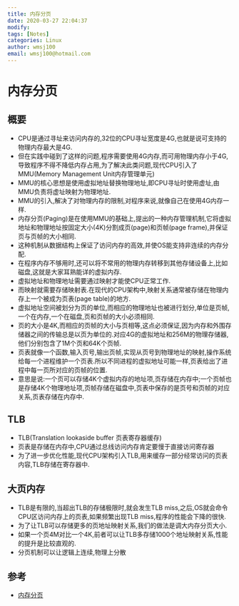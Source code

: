 ```yaml
---
title: 内存分页
date: 2020-03-27 22:04:37
modify: 
tags: [Notes]
categories: Linux
author: wmsj100
email: wmsj100@hotmail.com
---
```


# 内存分页

## 概要

- CPU是通过寻址来访问内存的,32位的CPU寻址宽度是4G,也就是说可支持的物理内存最大是4G.
- 但在实践中碰到了这样的问题,程序需要使用4G内存,而可用物理内存小于4G,导致程序不得不降低内存占用,为了解决此类问题,现代CPU引入了MMU(Memory Management Unit内存管理单元)
- MMU的核心思想是使用虚拟地址替换物理地址,即CPU寻址时使用虚址,由MMU负责将虚址映射为物理地址.
- MMU的引入,解决了对物理内存的限制,对程序来说,就像自己在使用4G内存一样.
- 内存分页(Paging)是在使用MMU的基础上,提出的一种内存管理机制,它将虚拟地址和物理地址按固定大小(4K)分割成页(page)和页帧(page frame),并保证页与页帧的大小相同.
- 这种机制从数据结构上保证了访问内存的高效,并使OS能支持非连续的内存分配.
- 在程序内存不够用时,还可以将不常用的物理内存转移到其他存储设备上,比如磁盘,这就是大家耳熟能详的虚拟内存.
- 虚拟地址和物理地址需要通过映射才能使CPU正常工作.
- 而映射就需要存储映射表.在现代的CPU架构中,映射关系通常被存储在物理内存上一个被成为页表(page table)的地方.
- 虚拟地址空间被划分为页的单位,而相应的物理地址也被进行划分,单位是页帧,一个在内存,一个在磁盘,页和页帧的大小必须相同.
- 页的大小是4K,而相应的页帧的大小与页相等,这点必须保证,因为内存和外围存储器之间的传输总是以页为单位的.对应4G的虚拟地址和256M的物理存储器,他们分别包含了1M个页和64K个页帧.
- 页表就像一个函数,输入页号,输出页帧,实现从页号到物理地址的映射,操作系统给每一个进程维护一个页表.所以不同进程的虚拟地址可能一样,页表给出了进程中每一页所对应的页帧的位置.
- 意思是说:一个页可以存储4K个虚拟内存的地址项,页存储在内存中;一个页帧也是存储4K个物理地址项,页帧存储在磁盘中,页表中保存的是页号和页帧的对应关系,页表存储在内存中.

## TLB

- TLB(Translation lookaside buffer 页表寄存器缓存)
- 页表是存储在内存中,CPU通过总线访问内存肯定要慢于直接访问寄存器
- 为了进一步优化性能,现代CPU架构引入TLB,用来缓存一部分经常访问的页表内容,TLB存储在寄存器中.

## 大页内存

- TLB是有限的,当超出TLB的存储极限时,就会发生TLB miss,之后,OS就会命令CPU区访问内存上的页表,如果频繁出现TLB miss,程序的性能会下降的很快.
- 为了让TLB可以存储更多的页地址映射关系,我们的做法是调大内存分页大小.
- 如果一个页4M对比一个4K,前者可以让TLB多存储1000个地址映射关系,性能的提升是比较直观的.
- 分页机制可以让逻辑上连续,物理上分散

## 参考

- [内存分页](https://blog.csdn.net/u010002184/article/details/77039135)
